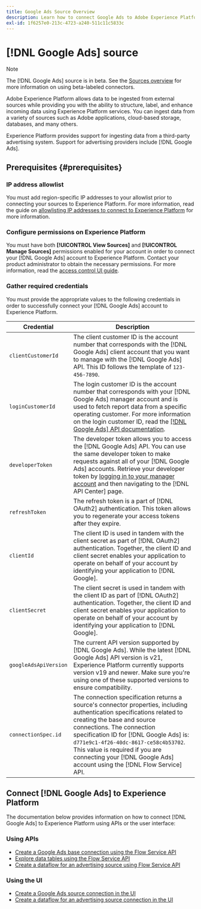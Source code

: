 ```yaml
---
title: Google Ads Source Overview
description: Learn how to connect Google Ads to Adobe Experience Platform using APIs or the user interface.
exl-id: 1f6257e0-213c-4723-a240-511c11c5833c
---
```

# [!DNL Google Ads] source

>[!NOTE]
>
>The [!DNL Google Ads] source is in beta. See the [Sources overview](../../home.md#terms-and-conditions) for more information on using beta-labeled connectors.

Adobe Experience Platform allows data to be ingested from external sources while providing you with the ability to structure, label, and enhance incoming data using Experience Platform services. You can ingest data from a variety of sources such as Adobe applications, cloud-based storage, databases, and many others.

Experience Platform provides support for ingesting data from a third-party advertising system. Support for advertising providers include [!DNL Google Ads].

## Prerequisites {#prerequisites}

### IP address allowlist

You must add region-specific IP addresses to your allowlist prior to connecting your sources to Experience Platform. For more information, read the guide on [allowlisting IP addresses to connect to Experience Platform](../../ip-address-allow-list.md) for more information.

### Configure permissions on Experience Platform

You must have both **[!UICONTROL View Sources]** and **[!UICONTROL Manage Sources]** permissions enabled for your account in order to connect your [!DNL Google Ads] account to Experience Platform. Contact your product administrator to obtain the necessary permissions. For more information, read the [access control UI guide](../../../access-control/ui/overview.md).

### Gather required credentials

You must provide the appropriate values to the following credentials in order to successfully connect your [!DNL Google Ads] account to Experience Platform.

| Credential | Description |
| --- | --- |
| `clientCustomerId` | The client customer ID is the account number that  corresponds with the [!DNL Google Ads] client account that you want to manage with the [!DNL Google Ads] API. This ID follows the template of `123-456-7890`. |
| `loginCustomerId` | The login customer ID is the account number that corresponds with your [!DNL Google Ads] manager account and is used to fetch report data from a specific operating customer. For more information on the login customer ID, read the [[!DNL Google Ads] API documentation](https://developers.google.com/search-ads/reporting/concepts/login-customer-id). |
| `developerToken` | The developer token allows you to access the [!DNL Google Ads] API. You can use the same developer token to make requests against all of your [!DNL Google Ads] accounts. Retrieve your developer token by [logging in to your manager account](https://ads.google.com/home/tools/manager-accounts/) and then navigating to the [!DNL API Center] page. |
| `refreshToken` | The refresh token is a part of [!DNL OAuth2] authentication. This token allows you to regenerate your access tokens after they expire. |
| `clientId` |  The client ID is used in tandem with the client secret as part of [!DNL OAuth2] authentication. Together, the client ID and client secret enables your application to operate on behalf of your account by identifying your application to [!DNL Google]. |
| `clientSecret` | The client secret is used in tandem with the client ID as part of [!DNL OAuth2] authentication. Together, the client ID and client secret enables your application to operate on behalf of your account by identifying your application to [!DNL Google]. |
| `googleAdsApiVersion` | The current API version supported by [!DNL Google Ads]. While the latest [!DNL Google Ads] API version is v21, Experience Platform currently supports version v19 and newer. Make sure you're using one of these supported versions to ensure compatibility. |
| `connectionSpec.id` | The connection specification returns a source's connector properties, including authentication specifications related to creating the base and source connections. The connection specification ID for [!DNL Google Ads] is: `d771e9c1-4f26-40dc-8617-ce58c4b53702`. This value is required if you are connecting your [!DNL Google Ads] account using the [!DNL Flow Service] API.|

## Connect [!DNL Google Ads] to Experience Platform

The documentation below provides information on how to connect [!DNL Google Ads] to Experience Platform using APIs or the user interface:

### Using APIs

* [Create a Google Ads base connection using the Flow Service API](../../tutorials/api/create/advertising/ads.md)
* [Explore data tables using the Flow Service API](../../tutorials/api/explore/tabular.md)
* [Create a dataflow for an advertising source using Flow Service API](../../tutorials/api/collect/advertising.md)

### Using the UI

* [Create a Google Ads source connection in the UI](../../tutorials/ui/create/advertising/ads.md)
* [Create a dataflow for an advertising source connection in the UI](../../tutorials/ui/dataflow/advertising.md)
